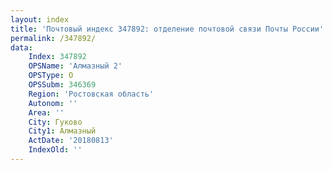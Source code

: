 ```yaml
---
layout: index
title: 'Почтовый индекс 347892: отделение почтовой связи Почты России'
permalink: /347892/
data:
    Index: 347892
    OPSName: 'Алмазный 2'
    OPSType: О
    OPSSubm: 346369
    Region: 'Ростовская область'
    Autonom: ''
    Area: ''
    City: Гуково
    City1: Алмазный
    ActDate: '20180813'
    IndexOld: ''
---
```

